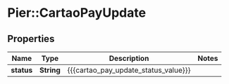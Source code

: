 # Pier::CartaoPayUpdate

## Properties
Name | Type | Description | Notes
------------ | ------------- | ------------- | -------------
**status** | **String** | {{{cartao_pay_update_status_value}}} | 


